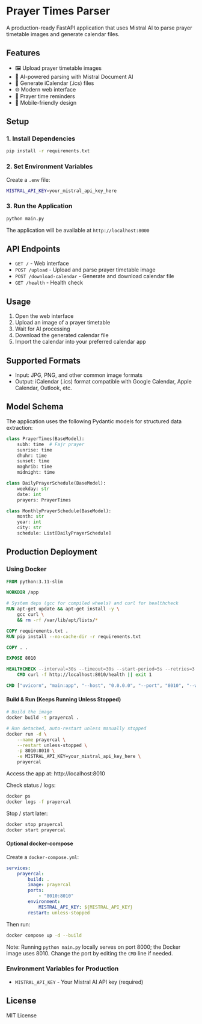 # Prayer Times Parser

A production-ready FastAPI application that uses Mistral AI to parse prayer timetable images and generate calendar files.

## Features

- 🖼️ Upload prayer timetable images
- 🤖 AI-powered parsing with Mistral Document AI
- 📅 Generate iCalendar (.ics) files
- 🌐 Modern web interface
- 🔔 Prayer time reminders
- 📱 Mobile-friendly design

## Setup

### 1. Install Dependencies

```bash
pip install -r requirements.txt
```

### 2. Set Environment Variables

Create a `.env` file:

```bash
MISTRAL_API_KEY=your_mistral_api_key_here
```

### 3. Run the Application

```bash
python main.py
```

The application will be available at `http://localhost:8000`

## API Endpoints

- `GET /` - Web interface
- `POST /upload` - Upload and parse prayer timetable image
- `POST /download-calendar` - Generate and download calendar file
- `GET /health` - Health check

## Usage

1. Open the web interface
2. Upload an image of a prayer timetable
3. Wait for AI processing
4. Download the generated calendar file
5. Import the calendar into your preferred calendar app

## Supported Formats

- Input: JPG, PNG, and other common image formats
- Output: iCalendar (.ics) format compatible with Google Calendar, Apple Calendar, Outlook, etc.

## Model Schema

The application uses the following Pydantic models for structured data extraction:

```python
class PrayerTimes(BaseModel):
    subh: time  # Fajr prayer
    sunrise: time
    dhuhr: time
    sunset: time
    maghrib: time
    midnight: time

class DailyPrayerSchedule(BaseModel):
    weekday: str
    date: int
    prayers: PrayerTimes

class MonthlyPrayerSchedule(BaseModel):
    month: str
    year: int
    city: str
    schedule: List[DailyPrayerSchedule]
```

## Production Deployment

### Using Docker

```dockerfile
FROM python:3.11-slim

WORKDIR /app

# System deps (gcc for compiled wheels) and curl for healthcheck
RUN apt-get update && apt-get install -y \
    gcc curl \
    && rm -rf /var/lib/apt/lists/*

COPY requirements.txt .
RUN pip install --no-cache-dir -r requirements.txt

COPY . .

EXPOSE 8010

HEALTHCHECK --interval=30s --timeout=30s --start-period=5s --retries=3 \
    CMD curl -f http://localhost:8010/health || exit 1

CMD ["uvicorn", "main:app", "--host", "0.0.0.0", "--port", "8010", "--workers", "1"]
```

#### Build & Run (Keeps Running Unless Stopped)

```bash
# Build the image
docker build -t prayercal .

# Run detached, auto-restart unless manually stopped
docker run -d \
    --name prayercal \
    --restart unless-stopped \
    -p 8010:8010 \
    -e MISTRAL_API_KEY=your_mistral_api_key_here \
    prayercal
```

Access the app at: http://localhost:8010

Check status / logs:
```bash
docker ps
docker logs -f prayercal
```

Stop / start later:
```bash
docker stop prayercal
docker start prayercal
```

#### Optional docker-compose

Create a `docker-compose.yml`:
```yaml
services:
    prayercal:
        build: .
        image: prayercal
        ports:
            - "8010:8010"
        environment:
            MISTRAL_API_KEY: ${MISTRAL_API_KEY}
        restart: unless-stopped
```

Then run:
```bash
docker compose up -d --build
```

Note: Running `python main.py` locally serves on port 8000; the Docker image uses 8010. Change the port by editing the `CMD` line if needed.
### Environment Variables for Production

- `MISTRAL_API_KEY` - Your Mistral AI API key (required)

## License

MIT License
